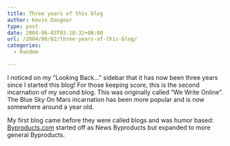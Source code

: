 ```yaml
---
title: Three years of this blog
author: Kevin Dangoor
type: post
date: 2004-06-03T03:18:32+00:00
url: /2004/06/02/three-years-of-this-blog/
categories:
  - Random

---
```

I noticed on my &#8220;Looking Back&#8230;&#8221; sidebar that it has now been three years since I started this blog! For those keeping score, this is the second incarnation of my second blog. This was originally called &#8220;We Write Online&#8221;. The Blue Sky On Mars incarnation has been more popular and is now somewhere around a year old.

My first blog came before they were called blogs and was humor based: [Byproducts.com][1] started off as News Byproducts but expanded to more general Byproducts.

 [1]: http://www.byproducts.com